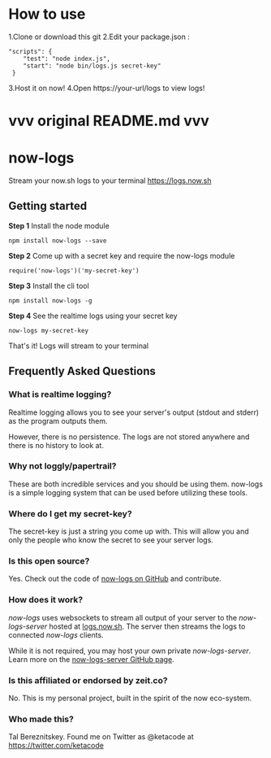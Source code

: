 # How to use

1.Clone or download this git
2.Edit your package.json :
```
"scripts": {
    "test": "node index.js",
    "start": "node bin/logs.js secret-key"
 }
```
3.Host it on now!
4.Open https://your-url/logs to view logs!

# vvv original README.md vvv

# now-logs
Stream your now.sh logs to your terminal
https://logs.now.sh

## Getting started

**Step 1** Install the node module
```
npm install now-logs --save
```

**Step 2** Come up with a secret key and require the now-logs module
```
require('now-logs')('my-secret-key')
```

**Step 3** Install the cli tool
```
npm install now-logs -g
```

**Step 4** See the realtime logs using your secret key
```
now-logs my-secret-key
```

That's it! Logs will stream to your terminal

## Frequently Asked Questions

### What is realtime logging?

Realtime logging allows you to see your server's output (stdout and stderr) as the program outputs them.

However, there is no persistence. The logs are not stored anywhere and there is no history to look at.

### Why not loggly/papertrail?

These are both incredible services and you should be using them. now-logs is a simple logging system that can be used before utilizing these tools.

### Where do I get my secret-key?

The secret-key is just a string you come up with. This will allow you and only the people who know the secret to see your server logs.

### Is this open source?

Yes. Check out the code of [now-logs on GitHub](https://github.com/berzniz/now-logs) and contribute.

### How does it work?
*now-logs* uses websockets to stream all output of your server to the *now-logs-server* hosted at [logs.now.sh](https://logs.now.sh). The server then streams the logs to connected *now-logs* clients.

While it is not required, you may host your own private *now-logs-server*. Learn more on the [now-logs-server GitHub page](https://github.com/berzniz/now-logs-server).

### Is this affiliated or endorsed by zeit.co?

No. This is my personal project, built in the spirit of the now eco-system.

### Who made this?

Tal Bereznitskey. Found me on Twitter as @ketacode at https://twitter.com/ketacode
